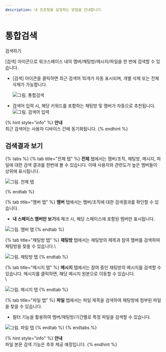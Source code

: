 ```yaml
---
description: 내 프로필을 설정하는 방법을 안내합니다.
---
```


# 통합검색

검색하기

\[검색] 아이콘으로 워크스페이스 내의 멤버/채팅방/메시지/파일을 한 번에 검색할 수 있습니다.

*   \[검색] 아이콘을 클릭하면 최근 검색어 10개가 자동 표시되며, 개별 삭제 또는 전체 삭제가 가능합니다.

    ![그림. 통합검색](https://s3-us-west-2.amazonaws.com/secure.notion-static.com/6a852a8e-c762-487b-b0bc-3b437b1fcca9/%ED%86%B5%ED%95%A9\_%EA%B2%80%EC%83%89.png)
* 검색어 입력 시, 해당 키워드를 포함하는 채팅방 및 멤버가 자동으로 추천됩니다. ![그림. 검색어 입력](https://s3-us-west-2.amazonaws.com/secure.notion-static.com/a1c90435-2b48-4ab5-a237-c8ba9255e780/%EA%B2%80%EC%83%89%EC%96%B4\_%EC%9E%85%EB%A0%A5.png)

{% hint style="info" %}
**안내**\
최근 검색어는 사용자 디바이스 간에 동기화됩니다.
{% endhint %}

## 검색결과 보기

{% tabs %}
{% tab title="전체 텝" %}
**전체** 탭에서는 멤버/조직, 채팅방, 메시지, 파일에 대한 검색 결과를 한번에 볼 수 있습니다. 이때 사용자와 관련도가 높은 멤버들이 상위에 표시됩니다.

![그림. 전체 탭](https://s3-us-west-2.amazonaws.com/secure.notion-static.com/0b046232-8600-446f-9936-7112fd78d4f7/%E1%84%8C%E1%85%A5%E1%86%AB%E1%84%8E%E1%85%A6\_%E1%84%90%E1%85%A2%E1%86%B8.png)


{% endtab %}

{% tab title="멤버 탭" %}
**멤버** 탭에서는 멤버/조직에 대한 검색결과를 확인할 수 있습니다.

* **내 스페이스 멤버만 보기**에 체크 시, 해당 스페이스에 포함된 멤버만 표시됩니다.

![그림. 멤버 탭](https://s3-us-west-2.amazonaws.com/secure.notion-static.com/57635593-95e8-4d3f-aeca-9635aec31265/%E1%84%86%E1%85%A6%E1%86%B7%E1%84%87%E1%85%A5\_%E1%84%90%E1%85%A2%E1%86%B8.png)
{% endtab %}

{% tab title="채팅방 탭" %}
**채팅방** 탭에서는 채팅방의 제목과 참여 멤버를 검색하여 채팅방을 찾을 수 있습니다.\


![그림. 채팅방 탭](https://s3-us-west-2.amazonaws.com/secure.notion-static.com/26fb5507-48b9-44e0-be0b-230eeb19c24b/%E1%84%8E%E1%85%A2%E1%84%90%E1%85%B5%E1%86%BC%E1%84%87%E1%85%A1%E1%86%BC\_%E1%84%90%E1%85%A2%E1%86%B8.png)
{% endtab %}

{% tab title="메시지 탭" %}
**메시지** 탭에서는 참여 중인 채팅방의 메시지를 검색할 수 있습니다. 메시지를 클릭하면, 해당 메시지 원본으로 이동할 수 있습니다.\
\


![그림. 메시지 탭](https://s3-us-west-2.amazonaws.com/secure.notion-static.com/090b9952-e055-4b60-9944-037a33617fbb/%E1%84%86%E1%85%A6%E1%84%89%E1%85%B5%E1%84%8C%E1%85%B5\_%E1%84%90%E1%85%A2%E1%86%B8.png)
{% endtab %}

{% tab title="파일 탭" %}
**파일** 탭에서는 파일 제목을 검색하여 채팅방에 첨부된 파일을 찾을 수 있습니다.

* 필터 기능을 활용하여 멤버/채팅방/기간별로 특정 파일을 검색할 수 있습니다.



![그림. 파일 탭](https://s3-us-west-2.amazonaws.com/secure.notion-static.com/d5798536-980d-4f5b-9058-5fb45df2c87e/%E1%84%91%E1%85%A1%E1%84%8B%E1%85%B5%E1%86%AF\_%E1%84%90%E1%85%A2%E1%86%B8.png)
{% endtab %}
{% endtabs %}



{% hint style="info" %}
**안내**\
파일 본문 검색 기능은 추후 제공 예정입니다.
{% endhint %}
